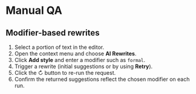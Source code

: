 # Manual QA

## Modifier-based rewrites

1. Select a portion of text in the editor.
2. Open the context menu and choose **AI Rewrites**.
3. Click **Add style** and enter a modifier such as `formal`.
4. Trigger a rewrite (initial suggestions or by using **Retry**).
5. Click the ↻ button to re-run the request.
6. Confirm the returned suggestions reflect the chosen modifier on each run.
